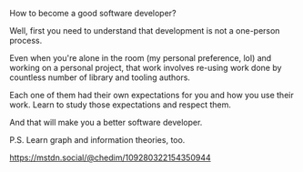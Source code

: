 How to become a good software developer? 

Well, first you need to understand that development is not a one-person process. 

Even when you're alone in the room (my personal preference, lol) and working on a personal project, that work involves re-using work done by countless number of library and tooling authors. 

Each one of them had their own expectations for you and how you use their work. Learn to study those expectations and respect them. 

And that will make you a better software developer.

P.S. Learn graph and information theories, too.

https://mstdn.social/@chedim/109280322154350944
